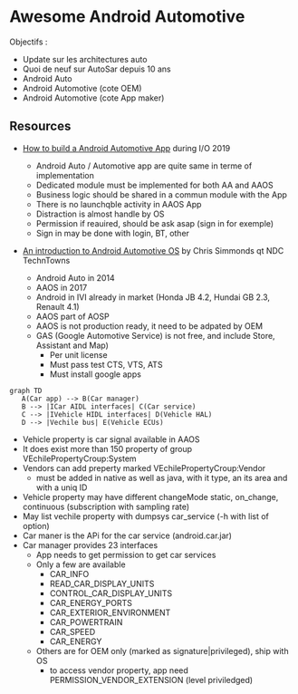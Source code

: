 # Awesome Android Automotive

Objectifs :
- Update sur les architectures auto
- Quoi de neuf sur AutoSar depuis 10 ans
- Android Auto
- Android Automotive (cote OEM)
- Android Automotive (cote App maker)

## Resources

- [How to build a Android Automotive App](https://youtu.be/AHHERLwjUGo) during I/O 2019
  - Android Auto / Automotive app are quite same in terme of implementation
  - Dedicated module must be implemented for both AA and AAOS
  - Business logic should be shared in a commun module with the App
  - There is no launchqble activity in AAOS App
  - Distraction is almost handle by OS
  - Permission if reauired, should be ask asap (sign in for exemple)
  - Sign in may be done with login, BT, other


- [An introduction to Android Automotive OS](https://youtu.be/KVM5njlZ4sM) by Chris Simmonds qt NDC TechnTowns
  - Android Auto in 2014
  - AAOS in 2017
  - Android in IVI already in market (Honda JB 4.2, Hundai GB 2.3, Renault 4.1)  
  - AAOS part of AOSP
  - AAOS is not production ready, it need to be adpated by OEM
  - GAS (Google Automotive Service) is not free, and include Store, Assistant and Map)
    - Per unit license
    - Must pass test CTS, VTS, ATS
    - Must install google apps
 
 ```mermaid
 graph TD
    A(Car app) --> B(Car manager)
    B --> |ICar AIDL interfaces| C(Car service)
    C --> |IVehicle HIDL interfaces| D(Vehicle HAL)
    D --> |Vechile bus| E(Vehicle ECUs)
 ```
 
  - Vehicle property is car signal available in AAOS
  - It does exist more than 150 property of group VEchilePropertyCroup:System
  - Vendors can add preperty marked VEchilePropertyCroup:Vendor
    - must be added in native as well as java, with it type, an its area and with a uniq ID
  - Vehicle property may have different changeMode static, on_change, continuous (subscription with sampling rate)
  - May list vechile property with dumpsys car_service (-h with list of option)
  - Car maner is the APi for the car service (android.car.jar)
  - Car manager provides 23 interfaces
    - App needs to get permission to get car services
    - Only a few are available
      - CAR_INFO
      - READ_CAR_DISPLAY_UNITS
      - CONTROL_CAR_DISPLAY_UNITS
      - CAR_ENERGY_PORTS
      - CAR_EXTERIOR_ENVIRONMENT
      - CAR_POWERTRAIN
      - CAR_SPEED
      - CAR_ENERGY
    - Others are for OEM only (marked as signature|privileged), ship with OS
      - to access vendor property, app need PERMISSION_VENDOR_EXTENSION (level priviledged) 
